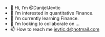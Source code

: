 - 👋 Hi, I’m @DanijelJevtic
- 👀 I’m interested in quantitative Finance.
- 🌱 I’m currently learning Finance.
- 💞️ I’m looking to collaborate on ...
- 📫 How to reach me jevtic.d@hotmail.com 

<!---
DanijelJevtic/DanijelJevtic is a ✨ special ✨ repository because its `README.md` (this file) appears on your GitHub profile.
You can click the Preview link to take a look at your changes.
--->

